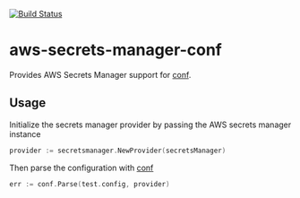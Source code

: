 [![Build Status](https://travis-ci.org/steinfletcher/aws-secrets-manager-conf.svg?branch=master)](https://travis-ci.org/steinfletcher/aws-secrets-manager-conf)

# aws-secrets-manager-conf

Provides AWS Secrets Manager support for [conf](https://github.com/steinfletcher/conf).

## Usage

Initialize the secrets manager provider by passing the AWS secrets manager instance

```go
provider := secretsmanager.NewProvider(secretsManager)
```

Then parse the configuration with [conf](https://github.com/steinfletcher/conf)

```go
err := conf.Parse(test.config, provider)
```
